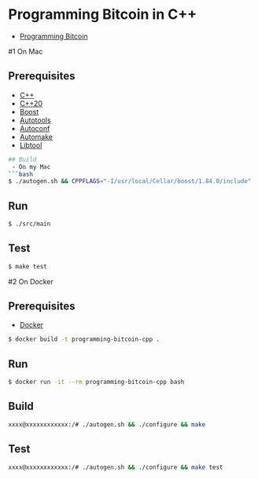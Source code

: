 # Programming Bitcoin in C++
- [Programming Bitcoin](https://www.amazon.com/Programming-Bitcoin-Learn-Program-Scratch/dp/1492031496)

#1 On Mac

## Prerequisites
- [C++](https://isocpp.org/)
 - [C++20](https://en.cppreference.com/w/cpp/20)
- [Boost](https://www.boost.org/)
- [Autotools](https://www.gnu.org/software/automake/)
 - [Autoconf](https://www.gnu.org/software/autoconf/)
 - [Automake](https://www.gnu.org/software/automake/)
 - [Libtool](https://www.gnu.org/software/libtool/)

```bash
## Build
 - On my Mac
```bash
$ ./autogen.sh && CPPFLAGS="-I/usr/local/Cellar/boost/1.84.0/include" ./configure && make
```

## Run

```bash 
$ ./src/main
```

## Test

```bash
$ make test
```

#2 On Docker
## Prerequisites
- [Docker](https://www.docker.com/)

```bash
$ docker build -t programming-bitcoin-cpp .
```

## Run

```bash
$ docker run -it --rm programming-bitcoin-cpp bash
```

## Build

```bash
xxxx@xxxxxxxxxxxx:/# ./autogen.sh && ./configure && make
```

## Test

```bash
xxxx@xxxxxxxxxxxx:/# ./autogen.sh && ./configure && make test
```